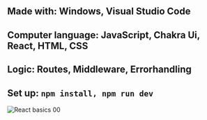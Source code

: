 Made with:
Windows, Visual Studio Code
-----------------------------------------------------
Computer language: JavaScript, Chakra Ui, React, HTML, CSS
------------------------------------------------------
Logic: Routes, Middleware, Errorhandling
-----------------------------------------------------

Set up:
```npm install, npm run dev```
-----------------------------------------------------
![React basics 00](https://github.com/aelyakoubi/react-basics-project-starter-main/assets/115151631/4ae1c5e7-898a-4443-a07c-872477566f69)
